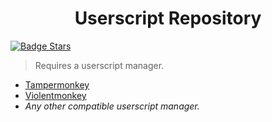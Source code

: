 
<h1 align="center">
<sub>
</sub>
Userscript Repository
</h1>

[![Badge Stars](https://img.shields.io/github/stars/magicoflolis/userscriptrepo?style=flat-square)](https://github.com/magicoflolis/userscriptrepo/stargazers)

> Requires a userscript manager.

* [Tampermonkey](https://www.tampermonkey.net)
* [Violentmonkey](https://violentmonkey.github.io/)
* *Any other compatible userscript manager.*

